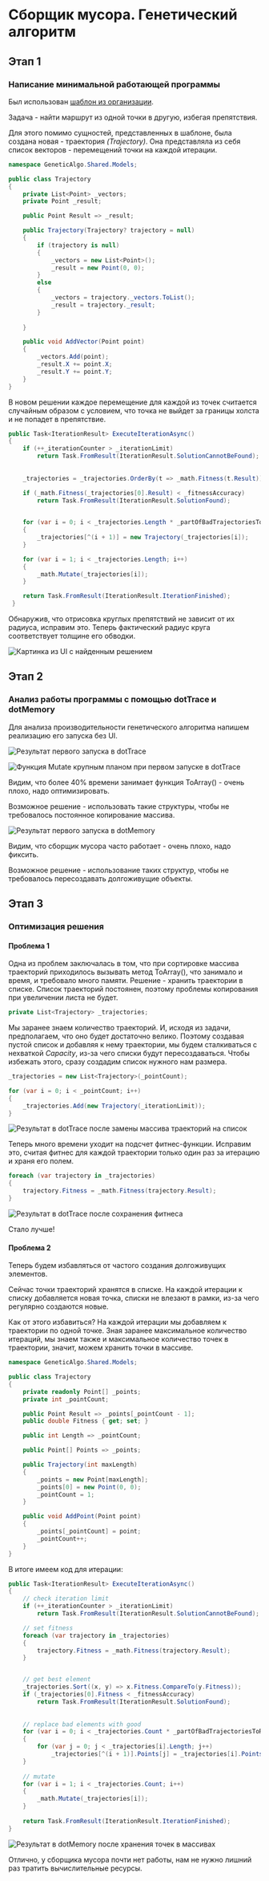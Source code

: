 ﻿# Сборщик мусора. Генетический алгоритм

## Этап 1

### Написание минимальной работающей программы

Был использован [шаблон из организации](https://github.com/is-tech-y24-1/GeneticAlgoTemplate).

Задача - найти маршрут из одной точки в другую, избегая препятствия.

Для этого помимо сущностей, представленных в шаблоне, была создана новая - траектория *(Trajectory)*.
Она представляла из себя список векторов - перемещений точки на каждой итерации.

```csharp
namespace GeneticAlgo.Shared.Models;

public class Trajectory
{
    private List<Point> _vectors;
    private Point _result;

    public Point Result => _result;

    public Trajectory(Trajectory? trajectory = null)
    {
        if (trajectory is null)
        {
            _vectors = new List<Point>();
            _result = new Point(0, 0);
        }
        else
        {
            _vectors = trajectory._vectors.ToList();
            _result = trajectory._result;
        }
        
    }

    public void AddVector(Point point)
    {
        _vectors.Add(point);
        _result.X += point.X;
        _result.Y += point.Y;
    }
}
```

В новом решении каждое перемещение для каждой из точек считается случайным образом с условием, что точка не выйдет за границы холста и не попадет в препятствие.

```csharp
public Task<IterationResult> ExecuteIterationAsync()
{
    if (++_iterationCounter > _iterationLimit)
        return Task.FromResult(IterationResult.SolutionCannotBeFound);
        
        
    _trajectories = _trajectories.OrderBy(t => _math.Fitness(t.Result)).ToArray();

    if (_math.Fitness(_trajectories[0].Result) < _fitnessAccuracy)
        return Task.FromResult(IterationResult.SolutionFound);

        
    for (var i = 0; i < _trajectories.Length * _partOfBadTrajectoriesToReplace; i++)
    {
        _trajectories[^(i + 1)] = new Trajectory(_trajectories[i]);
    }

    for (var i = 1; i < _trajectories.Length; i++)
    {
        _math.Mutate(_trajectories[i]);
    }

    return Task.FromResult(IterationResult.IterationFinished);
 }
```

Обнаружив, что отрисовка круглых препятствий не зависит от их радиуса, исправим это. Теперь фактический радиус круга соответствует толщине его обводки.

![Картинка из UI с найденным решением](./img/display-1.png)

## Этап 2

### Анализ работы программы с помощью dotTrace и dotMemory

Для анализа производительности генетического алгоритма напишем реализацию его запуска без UI.

![Результат первого запуска в dotTrace](./img/dottrace-1.png)

![Функция Mutate крупным планом при первом запуске в dotTrace](./img/dottrace-mutate-1.png)

Видим, что более 40% времени занимает функция ToArray() - очень плохо, надо оптимизировать.

Возможное решение - использовать такие структуры, чтобы не требовалось постоянное копирование массива.

![Результат первого запуска в dotMemory](./img/dotmemory-1.png)

Видим, что сборщик мусора часто работает - очень плохо, надо фиксить.

Возможное решение - использование таких структур, чтобы не требовалось пересоздавать долгоживущие объекты.

## Этап 3

### Оптимизация решения

#### Проблема 1

Одна из проблем заключалась в том, что при сортировке массива траекторий приходилось вызывать метод ToArray(), что занимало и время, и требовало много памяти.
Решение - хранить траектории в списке. Список траекторий постоянен, поэтому проблемы копирования при увеличении листа не будет.

```csharp
private List<Trajectory> _trajectories;
```

Мы заранее знаем количество траекторий. И, исходя из задачи, предполагаем, что оно будет достаточно велико.
Поэтому создавая пустой список и добавляя к нему траектории, мы будем сталкиваться с нехваткой _Capacity_, из-за чего списки будут пересоздаваться. Чтобы избежать этого, сразу создадим список нужного нам размера.

```csharp
_trajectories = new List<Trajectory>(_pointCount);

for (var i = 0; i < _pointCount; i++)
{
    _trajectories.Add(new Trajectory(_iterationLimit));
}
```

![Результат в dotTrace после замены массива траекторий на список](./img/dottrace-2.png)

Теперь много времени уходит на подсчет фитнес-функции. Исправим это, считая фитнес для каждой траектории только один раз за итерацию и храня его полем.

```csharp
foreach (var trajectory in _trajectories)
{
    trajectory.Fitness = _math.Fitness(trajectory.Result);
}
```

![Результат в dotTrace после сохранения фитнеса](./img/dottrace-3.png)

Стало лучше!

#### Проблема 2

Теперь будем избавляться от частого создания долгоживущих элементов.

Сейчас точки траекторий хранятся в списке. На каждой итерации к списку добавляется новая точка, списки не влезают в рамки, из-за чего регулярно создаются новые.

Как от этого избавиться? На каждой итерации мы добавляем к траектории по одной точке.
Зная заранее максимальное количество итераций, мы знаем также и максимальное количество точек в траектории,
значит, можем хранить точки в массиве.

```csharp
namespace GeneticAlgo.Shared.Models;

public class Trajectory
{
    private readonly Point[] _points;
    private int _pointCount;

    public Point Result => _points[_pointCount - 1];
    public double Fitness { get; set; }

    public int Length => _pointCount;

    public Point[] Points => _points;

    public Trajectory(int maxLength)
    {
        _points = new Point[maxLength];
        _points[0] = new Point(0, 0);
        _pointCount = 1;
    }

    public void AddPoint(Point point)
    {
        _points[_pointCount] = point;
        _pointCount++;
    }
}
```

В итоге имеем код для итерации:

```csharp
public Task<IterationResult> ExecuteIterationAsync()
{
    // check iteration limit
    if (++_iterationCounter > _iterationLimit)
        return Task.FromResult(IterationResult.SolutionCannotBeFound);

    // set fitness
    foreach (var trajectory in _trajectories)
    {
        trajectory.Fitness = _math.Fitness(trajectory.Result);
    }


    // get best element
    _trajectories.Sort((x, y) => x.Fitness.CompareTo(y.Fitness));
    if (_trajectories[0].Fitness < _fitnessAccuracy)
        return Task.FromResult(IterationResult.SolutionFound);
        
        
    // replace bad elements with good
    for (var i = 0; i < _trajectories.Count * _partOfBadTrajectoriesToReplace; i++)
    {
        for (var j = 0; j < _trajectories[i].Length; j++)
            _trajectories[^(i + 1)].Points[j] = _trajectories[i].Points[j];
    }
        
    // mutate
    for (var i = 1; i < _trajectories.Count; i++)
    {
        _math.Mutate(_trajectories[i]);
    }
    
    return Task.FromResult(IterationResult.IterationFinished);
}
```

![Результат в dotMemory после хранения точек в массивах](./img/dotmemory-4.png)

Отлично, у сборщика мусора почти нет работы, нам не нужно лишний раз тратить вычислительные ресурсы.